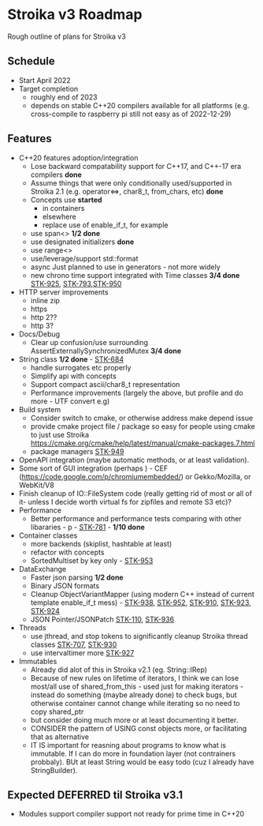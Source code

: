 # Stroika v3 Roadmap

Rough outline of plans for Stroika v3

## Schedule
- Start April 2022
- Target completion 
  - roughly end of 2023
  - depends on stable C++20 compilers available for all platforms (e.g. cross-compile to raspberry pi still
    not easy as of 2022-12-29)

## Features
- C++20 features adoption/integration
  - Lose backward compatability support for C++17, and C++-17 era compilers **done**
  - Assume things that were only conditionally used/supported in Stroika 2.1 (e.g. operator<=>, char8_t, from_chars, etc) **done**
  - Concepts use **started**
    - in containers
    - elsewhere
    - replace use of enable_if_t, for example
  - use span<> **1/2 done**
  - use designated initializers **done**
  - use range<>
  - use/leverage/support std::format
  - async
    Just planned to use in generators - not more widely
  - new chrono time support integrated with Time classes **3/4 done** [STK-925](https://stroika.atlassian.net/browse/STK-925), [STK-793](https://stroika.atlassian.net/browse/STK-793),[STK-950](https://stroika.atlassian.net/browse/STK-950)
- HTTP server improvements
  - inline zip
  - https
  - http 2??
  - http 3?
- Docs/Debug
  - Clear up confusion/use surrounding AssertExternallySynchronizedMutex **3/4 done**
- String class **1/2 done** - [STK-684](https://stroika.atlassian.net/browse/STK-684)
  - handle surrogates etc properly
  - Simplify api with concepts
  - Support compact ascii/char8_t representation
  - Performance improvements (largely the above, but profile and do more - UTF convert e.g)
- Build system
  - Consider switch to cmake, or otherwise address make depend issue
  - provide cmake project file / package so easy for people using cmake to just use Stroika
    https://cmake.org/cmake/help/latest/manual/cmake-packages.7.html
  - package managers [STK-949](https://stroika.atlassian.net/browse/STK-949)
- OpenAPI integration (maybe automatic methods, or at least validation).
- Some sort of GUI integration (perhaps ) - CEF (https://code.google.com/p/chromiumembedded/) or Gekko/Mozilla, or WebKit/V8
- Finish cleanup of IO::FileSystem code (really getting rid of most or all of it- unless I decide worth virtual fs for zipfiles and remote S3 etc)?
- Performance
  - Better performance and performance tests comparing with other libararies - p - [STK-781](https://stroika.atlassian.net/browse/STK-781) - **1/10 done**
- Container classes
  - more backends (skiplist, hashtable at least)
  - refactor with concepts
  - SortedMultiset by key only - [STK-953](https://stroika.atlassian.net/browse/STK-953)
- DataExchange
  - Faster json parsing **1/2 done**
  - Binary JSON formats
  - Cleanup ObjectVariantMapper (using modern C++ instead of current template enable_if_t mess) - [STK-938](https://stroika.atlassian.net/browse/STK-938), [STK-952](https://stroika.atlassian.net/browse/STK-952), [STK-910](https://stroika.atlassian.net/browse/STK-910), [STK-923](https://stroika.atlassian.net/browse/STK-923), [STK-924](https://stroika.atlassian.net/browse/STK-924)
  - JSON Pointer/JSONPatch [STK-110](https://stroika.atlassian.net/browse/STK-110), [STK-936](https://stroika.atlassian.net/browse/STK-936)
- Threads
  - use jthread, and stop tokens to significantly cleanup Stroika thread classes [STK-707](https://stroika.atlassian.net/browse/STK-707), [STK-930](https://stroika.atlassian.net/browse/STK-930)
  - use intervaltimer more [STK-927](https://stroika.atlassian.net/browse/STK-927)
- Immutables
  - Already did alot of this in Stroika v2.1 (eg. String::IRep)
  - Because of new rules on lifetime of iterators, I think we can lose most/all use of shared_from_this - used just for
    making iterators - instead do something (maybe already done) to check bugs, but otherwise container cannot change while
    iterating so no need to copy shared_ptr
  - but consider doing much more or at least documenting it better.
  - CONSIDER the pattern of USING const objects more, or facilitating that as alternative
  - IT IS important for reasning about programs to know what is immutable. If I can do more in foundation layer (not contrainers probbaly). BUt at least String would be easy todo (cuz I already have StringBuilder).


## Expected DEFERRED til Stroika v3.1
  - Modules support
    compiler support not ready for prime time in C++20
